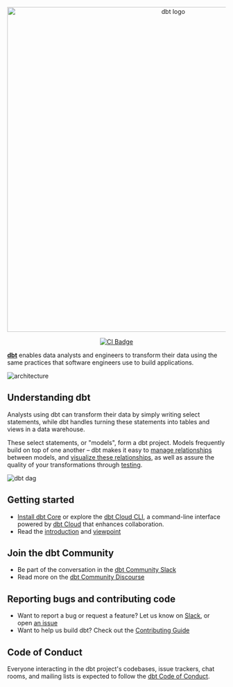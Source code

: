 <p align="center">
  <img src="https://raw.githubusercontent.com/dbt-labs/dbt-core/fa1ea14ddfb1d5ae319d5141844910dd53ab2834/etc/dbt-core.svg" alt="dbt logo" width="750"/>
</p>
<p align="center">
  <a href="https://github.com/dbt-labs/dbt-core/actions/workflows/main.yml">
    <img src="https://github.com/dbt-labs/dbt-core/actions/workflows/main.yml/badge.svg?event=push" alt="CI Badge"/>
  </a>
</p>

**[dbt](https://www.getdbt.com/)** enables data analysts and engineers to transform their data using the same practices that software engineers use to build applications.

![architecture](https://github.com/dbt-labs/dbt-core/blob/202cb7e51e218c7b29eb3b11ad058bd56b7739de/etc/dbt-transform.png)

## Understanding dbt

Analysts using dbt can transform their data by simply writing select statements, while dbt handles turning these statements into tables and views in a data warehouse.

These select statements, or "models", form a dbt project. Models frequently build on top of one another – dbt makes it easy to [manage relationships](https://docs.getdbt.com/docs/ref) between models, and [visualize these relationships](https://docs.getdbt.com/docs/documentation), as well as assure the quality of your transformations through [testing](https://docs.getdbt.com/docs/testing).

![dbt dag](https://raw.githubusercontent.com/dbt-labs/dbt-core/6c6649f9129d5d108aa3b0526f634cd8f3a9d1ed/etc/dbt-dag.png)

## Getting started

- [Install dbt Core](https://docs.getdbt.com/docs/get-started/installation) or explore the [dbt Cloud CLI](https://docs.getdbt.com/docs/cloud/cloud-cli-installation), a command-line interface powered by [dbt Cloud](https://docs.getdbt.com/docs/cloud/about-cloud/dbt-cloud-features) that enhances collaboration.
- Read the [introduction](https://docs.getdbt.com/docs/introduction/) and [viewpoint](https://docs.getdbt.com/docs/about/viewpoint/)

## Join the dbt Community

- Be part of the conversation in the [dbt Community Slack](http://community.getdbt.com/)
- Read more on the [dbt Community Discourse](https://discourse.getdbt.com)

## Reporting bugs and contributing code

- Want to report a bug or request a feature? Let us know on [Slack](http://community.getdbt.com/), or open [an issue](https://github.com/dbt-labs/dbt-core/issues/new)
- Want to help us build dbt? Check out the [Contributing Guide](https://github.com/dbt-labs/dbt-core/blob/HEAD/CONTRIBUTING.md)

## Code of Conduct

Everyone interacting in the dbt project's codebases, issue trackers, chat rooms, and mailing lists is expected to follow the [dbt Code of Conduct](https://community.getdbt.com/code-of-conduct).
